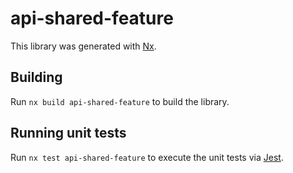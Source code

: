 # api-shared-feature

This library was generated with [Nx](https://nx.dev).

## Building

Run `nx build api-shared-feature` to build the library.

## Running unit tests

Run `nx test api-shared-feature` to execute the unit tests via [Jest](https://jestjs.io).
